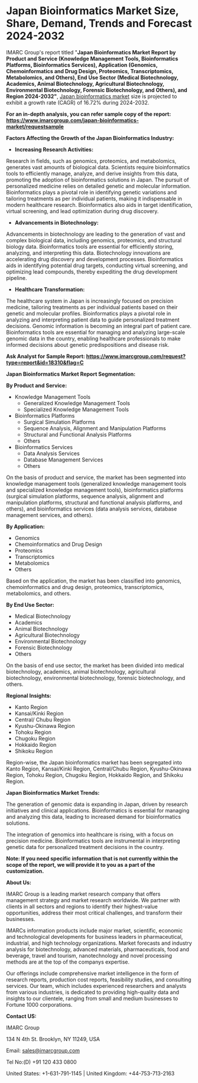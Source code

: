 ﻿# **Japan Bioinformatics Market Size, Share, Demand, Trends and Forecast 2024-2032**
IMARC Group's report titled "**Japan Bioinformatics Market Report by Product and Service (Knowledge Management Tools, Bioinformatics Platforms, Bioinformatics Services), Application (Genomics, Chemoinformatics and Drug Design, Proteomics, Transcriptomics, Metabolomics, and Others), End Use Sector (Medical Biotechnology, Academics, Animal Biotechnology, Agricultural Biotechnology, Environmental Biotechnology, Forensic Biotechnology, and Others), and Region 2024-2032"**, [Japan bioinformatics market](https://www.imarcgroup.com/japan-bioinformatics-market) size is projected to exhibit a growth rate (CAGR) of 16.72% during 2024-2032.

**For an in-depth analysis, you can refer sample copy of the report: <https://www.imarcgroup.com/japan-bioinformatics-market/requestsample>**

**Factors Affecting the Growth of the Japan Bioinformatics Industry:**

- **Increasing Research Activities:**

Research in fields, such as genomics, proteomics, and metabolomics, generates vast amounts of biological data. Scientists require bioinformatics tools to efficiently manage, analyze, and derive insights from this data, promoting the adoption of bioinformatics solutions in Japan. The pursuit of personalized medicine relies on detailed genetic and molecular information. Bioinformatics plays a pivotal role in identifying genetic variations and tailoring treatments as per individual patients, making it indispensable in modern healthcare research. Bioinformatics also aids in target identification, virtual screening, and lead optimization during drug discovery.

- **Advancements in Biotechnology:**

Advancements in biotechnology are leading to the generation of vast and complex biological data, including genomics, proteomics, and structural biology data. Bioinformatics tools are essential for efficiently storing, analyzing, and interpreting this data. Biotechnology innovations are accelerating drug discovery and development processes. Bioinformatics aids in identifying potential drug targets, conducting virtual screening, and optimizing lead compounds, thereby expediting the drug development pipeline.

- **Healthcare Transformation:**

The healthcare system in Japan is increasingly focused on precision medicine, tailoring treatments as per individual patients based on their genetic and molecular profiles. Bioinformatics plays a pivotal role in analyzing and interpreting patient data to guide personalized treatment decisions. Genomic information is becoming an integral part of patient care. Bioinformatics tools are essential for managing and analyzing large-scale genomic data in the country, enabling healthcare professionals to make informed decisions about genetic predispositions and disease risk.

**Ask Analyst for Sample Report: <https://www.imarcgroup.com/request?type=report&id=18310&flag=C>**

**Japan Bioinformatics Market Report Segmentation:**

**By Product and Service:**

- Knowledge Management Tools
  - Generalized Knowledge Management Tools
  - Specialized Knowledge Management Tools
- Bioinformatics Platforms
  - Surgical Simulation Platforms
  - Sequence Analysis, Alignment and Manipulation Platforms
  - Structural and Functional Analysis Platforms
  - Others
- Bioinformatics Services
  - Data Analysis Services
  - Database Management Services
  - Others

On the basis of product and service, the market has been segmented into knowledge management tools (generalized knowledge management tools and specialized knowledge management tools), bioinformatics platforms (surgical simulation platforms, sequence analysis, alignment and manipulation platforms, structural and functional analysis platforms, and others), and bioinformatics services (data analysis services, database management services, and others).

**By Application:**

- Genomics
- Chemoinformatics and Drug Design
- Proteomics
- Transcriptomics
- Metabolomics
- Others

Based on the application, the market has been classified into genomics, chemoinformatics and drug design, proteomics, transcriptomics, metabolomics, and others.

**By End Use Sector:**

- Medical Biotechnology
- Academics 
- Animal Biotechnology
- Agricultural Biotechnology
- Environmental Biotechnology
- Forensic Biotechnology
- Others

On the basis of end use sector, the market has been divided into medical biotechnology, academics, animal biotechnology, agricultural biotechnology, environmental biotechnology, forensic biotechnology, and others.

**Regional Insights:**

- Kanto Region
- Kansai/Kinki Region
- Central/ Chubu Region
- Kyushu-Okinawa Region
- Tohoku Region
- Chugoku Region
- Hokkaido Region
- Shikoku Region

Region-wise, the Japan bioinformatics market has been segregated into Kanto Region, Kansai/Kinki Region, Central/Chubu Region, Kyushu-Okinawa Region, Tohoku Region, Chugoku Region, Hokkaido Region, and Shikoku Region.

**Japan Bioinformatics Market Trends:**

The generation of genomic data is expanding in Japan, driven by research initiatives and clinical applications. Bioinformatics is essential for managing and analyzing this data, leading to increased demand for bioinformatics solutions.

The integration of genomics into healthcare is rising, with a focus on precision medicine. Bioinformatics tools are instrumental in interpreting genetic data for personalized treatment decisions in the country.

**Note: If you need specific information that is not currently within the scope of the report, we will provide it to you as a part of the customization.**

**About Us:**

IMARC Group is a leading market research company that offers management strategy and market research worldwide. We partner with clients in all sectors and regions to identify their highest-value opportunities, address their most critical challenges, and transform their businesses.

IMARCs information products include major market, scientific, economic and technological developments for business leaders in pharmaceutical, industrial, and high technology organizations. Market forecasts and industry analysis for biotechnology, advanced materials, pharmaceuticals, food and beverage, travel and tourism, nanotechnology and novel processing methods are at the top of the companys expertise.

Our offerings include comprehensive market intelligence in the form of research reports, production cost reports, feasibility studies, and consulting services. Our team, which includes experienced researchers and analysts from various industries, is dedicated to providing high-quality data and insights to our clientele, ranging from small and medium businesses to Fortune 1000 corporations.

**Contact US:**

IMARC Group

134 N 4th St. Brooklyn, NY 11249, USA

Email: sales@imarcgroup.com

Tel No:(D) +91 120 433 0800

United States: +1-631-791-1145 | United Kingdom: +44-753-713-2163
